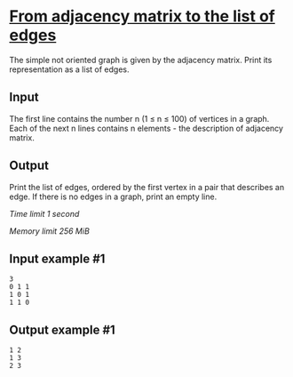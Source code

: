 # [From adjacency matrix to the list of edges](https://www.e-olymp.com/en/problems/2471)

The simple not oriented graph is given by the adjacency matrix. Print its representation as a list of edges.

## Input

The first line contains the number n (1 ≤ n ≤ 100) of vertices in a graph. Each of the next n lines contains n elements - the description of adjacency matrix.

## Output

Print the list of edges, ordered by the first vertex in a pair that describes an edge. If there is no edges in a graph, print an empty line.

_Time limit 1 second_

_Memory limit 256 MiB_

## Input example #1
```
3
0 1 1
1 0 1
1 1 0
```

## Output example #1
```
1 2
1 3
2 3
```
